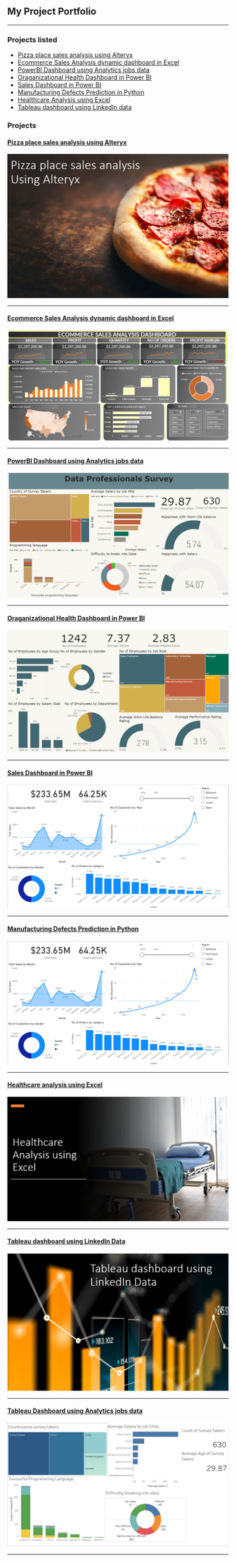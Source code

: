 ## My Project Portfolio

---

### Projects listed
- [Pizza place sales analysis using Alteryx](https://swatid26.github.io/project_3)
- [Ecommerce Sales Analysis dynamic dashboard in Excel](https://youtu.be/sBxam-2ELgE)
- [PowerBI Dashboard using Analytics jobs data](https://medium.com/@deshpandeswati198/powerbi-dashboard-using-analytics-job-data-6e731f86c25f)
- [Oraganizational Health Dashboard in Power BI](https://medium.com/@deshpandeswati198/organization-health-dashboard-in-powerbi-676ef479db66)
- [Sales Dashboard in Power BI](https://medium.com/@deshpandeswati198/sales-dashboard-in-power-bi-d779c8c781d9)
- [Manufacturing Defects Prediction in Python](https://medium.com/@deshpandeswati198/sales-dashboard-in-power-bi-d779c8c781d9)
- [Healthcare Analysis using Excel](https://swatid26.github.io/project_1)
- [Tableau dashboard using LinkedIn data](https://public.tableau.com/views/TableauDashboardusingLinkedInData/Dashboard1?:language=en-GB&:display_count=n&:origin=viz_share_link)

### Projects
#### [Pizza place sales analysis using Alteryx](https://medium.com/@deshpandeswati198/project-description-here-i-am-using-data-from-pizza-sales-company-to-analyze-the-trends-in-pizza-a35204138908)
<img src="images/Screenshot 2023-01-31 111329.png"/>

---
#### [Ecommerce Sales Analysis dynamic dashboard in Excel](https://youtu.be/sBxam-2ELgE)
<img src="images/Screenshot 2023-02-19 134334.png"/>

---
#### [PowerBI Dashboard using Analytics jobs data](https://medium.com/@deshpandeswati198/powerbi-dashboard-using-analytics-job-data-6e731f86c25f)
<img src="images/Screenshot 2023-04-05 150259.png"/>

---
#### [Oraganizational Health Dashboard in Power BI](https://medium.com/@deshpandeswati198/organization-health-dashboard-in-powerbi-676ef479db66)
<img src="images/Screenshot 2024-06-05 130654.png"/>

---
#### [Sales Dashboard in Power BI](https://medium.com/@deshpandeswati198/sales-dashboard-in-power-bi-d779c8c781d9)
<img src="images/Screenshot 2024-06-13 140728.png"/>

---
#### [Manufacturing Defects Prediction in Python](https://medium.com/@deshpandeswati198/sales-dashboard-in-power-bi-d779c8c781d9)
<img src="images/Screenshot 2024-06-13 140728.png"/>

---
#### [Healthcare analysis using Excel](https://medium.com/@deshpandeswati198/healthcare-analysis-using-excel-816597125f1b)
<img src="images/Screenshot 2023-01-26 063850.png"/>

---
#### [Tableau dashboard using LinkedIn Data](https://public.tableau.com/views/TableauDashboardusingLinkedInData/Dashboard1?:language=en-GB&:display_count=n&:origin=viz_share_link)
<img src="images/Screenshot 2023-01-29 163410.png"/>

---
#### [Tableau Dashboard using Analytics jobs data](https://public.tableau.com/app/profile/swati.d5531/viz/Analyticsdashboard_16769295820400/Dashboard1)
<img src="images/Screenshot 2023-02-20 155524.png"/>

---


